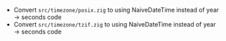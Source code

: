 - Convert `src/timezone/posix.zig` to using NaiveDateTime instead of year -> seconds code
- Convert `src/timezone/tzif.zig` to using NaiveDateTime instead of year -> seconds code

